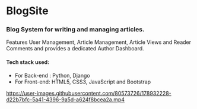 # BlogSite
 
### Blog System for writing and managing articles.

Features User Management, Article Management, Article Views and Reader Comments and provides a dedicated Author Dashboard.

#### Tech stack used:
- For Back-end : Python, Django
- For Front-end: HTML5, CSS3, JavaScript and Bootstrap

https://user-images.githubusercontent.com/80573726/178932228-d22b7bfc-5a41-4396-9a5d-a624f8bcea2a.mp4

